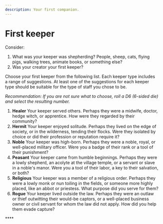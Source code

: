 ```yaml
---
description: Your first companion.
---
```


# First keeper

Consider:

1. What was your keeper was shepherding? People, sheep, cats, flying pigs, walking trees, animate books, or something else? 
2. Was your creator your first keeper?

Choose your first keeper from the following list. Each keeper type includes a range of suggestions. At least one of the suggestions for each keeper type should be suitable for the type of staff you chose to be. 

_Recommendation: If you are not sure what to choose, roll a D6 \(6-sided die\) and select the resulting number._ 

1. **Healer** Your keeper served others. Perhaps they were a midwife, doctor, hedge witch, or apprentice. How were they regarded by their community?
2. **Hermit** Your keeper enjoyed solitude. Perhaps they lived on the edge of society, or in the wilderness, tending their flocks. Were they isolated by choice or did their profession or reputation require it?
3. **Noble** Your keeper was high-born. Perhaps they were a noble, royal, or well-placed military officer. Were you a badge of their rank or a tool of their punishment?
4. **Peasant** Your keeper came from humble beginnings. Perhaps they were a lowly shepherd, an acolyte at the village temple, or a servant or slave in a noble's manor. Were you a tool of their labor, a key to their salvation, or both?
5. **Religious** Your keeper was a member of a religious order. Perhaps they were a lowly monk or nun toiling in the fields, or someone more highly placed, like an abbot or priestess. What purpose did you serve for them?
6. **Rogue** Your keeper lived outside the law. Perhaps they were an outlaw or thief outwitting their would-be captors, or a well-placed business owner or civil servant for whom the law did not apply. How did you help them evade capture?

\*\*\*\*

